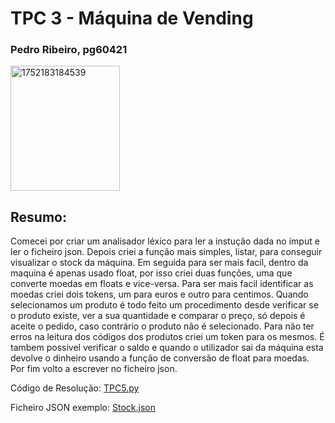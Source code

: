 # TPC 3 - Máquina de Vending

### Pedro Ribeiro, pg60421 

<img width="175" height="200" alt="1752183184539" src="https://github.com/user-attachments/assets/c0382365-4f1f-48fb-9f94-c1e56fafa0c3" />

## Resumo:
Comecei por criar um analisador léxico para ler a instução dada no imput e ler o ficheiro json.
Depois criei a função mais simples, listar, para conseguir visualizar o stock da máquina.
Em seguida para ser mais facil, dentro da maquina é apenas usado float, por isso criei duas funções, uma que converte moedas em floats e vice-versa.
Para ser mais facil identificar as moedas criei dois tokens, um para euros e outro para centimos.
Quando selecionamos um produto é todo feito um procedimento desde verificar se o produto existe, ver a sua quantidade e comparar o preço, só depois é aceite o pedido, caso contrário o produto não é selecionado.
Para não ter erros na leitura dos códigos dos produtos criei um token para os mesmos.
É tambem possivel verificar o saldo e quando o utilizador sai da máquina esta devolve o dinheiro usando a função de conversão de float para moedas.
Por fim volto a escrever no ficheiro json.

Código de Resolução: [TPC5.py](https://github.com/T0unny/PLC2025/blob/main/TP5/TPC5.py)

Ficheiro JSON exemplo: [Stock.json](https://github.com/T0unny/PLC2025/blob/main/TP5/stock.json)
